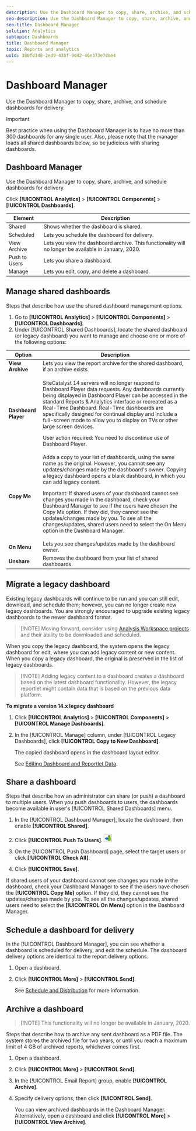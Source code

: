 ```yaml
---
description: Use the Dashboard Manager to copy, share, archive, and schedule dashboards for delivery.
seo-description: Use the Dashboard Manager to copy, share, archive, and schedule dashboards for delivery.
seo-title: Dashboard Manager
solution: Analytics
subtopic: Dashboards
title: Dashboard Manager
topic: Reports and analytics
uuid: 380fd148-2ed9-43bf-9d42-46e373e788e4
---
```


# Dashboard Manager

Use the Dashboard Manager to copy, share, archive, and schedule dashboards for delivery.

>[!IMPORTANT]
>
>Best practice when using the Dashboard Manager is to have no more than 300 dashboards for any single user. Also, please note that the manager loads all shared dashboards below, so be judicious with sharing dashboards.

## Dashboard Manager

Use the Dashboard Manager to copy, share, archive, and schedule dashboards for delivery.

Click **[!UICONTROL Analytics]** > **[!UICONTROL Components]** > **[!UICONTROL Dashboards]**.

| Element | Description |
|--- |--- |
|Shared|Shows whether the dashboard is shared.|
|Scheduled|Lets you schedule the dashboard for delivery.|
|View Archive|Lets you view the dashboard archive. This functionality will no longer be available in January, 2020.|
|Push to Users|Lets you share a dashboard.|
|Manage|Lets you edit, copy, and delete a dashboard.|

## Manage shared dashboards

Steps that describe how use the shared dashboard management options.

1. Go to **[!UICONTROL Analytics]** > **[!UICONTROL Components]** > **[!UICONTROL Dashboards]**.
1. Under [!UICONTROL Shared Dashboards], locate the shared dashboard (or legacy dashboard) you want to manage and choose one or more of the following options:

<table id="choicetable_857E0E816D63404683D4E24DC8D7FC69"> 
 <thead class="chhead sthead"> 
  <th class="choptionhd"> Option </th> 
  <th class="chdeschd"> Description </th> 
 </thead> 
 <tr class="chrow strow"> 
  <td class="choption"><strong>View Archive</strong></td> 
  <td class="chdesc stentry"> Lets you view the report archive for the shared dashboard, if an archive exists. </td> 
 </tr> 
 <tr class="chrow strow"> 
  <td class="choption"><strong>Dashboard Player</strong></td> 
  <td class="chdesc stentry"> <p>SiteCatalyst 14 servers will no longer respond to Dashboard Player data requests. Any dashboards currently being displayed in Dashboard Player can be accessed in the standard Reports &amp; Analytics interface or recreated as a Real-Time Dashboard. Real-Time dashboards are specifically designed for continual display and include a full-screen mode to allow you to display on TVs or other large screen devices. </p> <p>User action required: You need to discontinue use of Dashboard Player. </p> </td> 
 </tr> 
 <tr class="chrow strow"> 
  <td class="choption"><strong>Copy Me</strong></td> 
  <td class="chdesc stentry"> Adds a copy to your list of dashboards, using the same name as the original. However, you cannot see any updates/changes made by the dashboard's owner. Copying a legacy dashboard opens a blank dashboard, in which you can add legacy content. <p>Important:  If shared users of your dashboard cannot see changes you made in the dashboard, check your Dashboard Manager to see if the users have chosen the <span class="uicontrol"> Copy Me </span> option. If they did, they cannot see the updates/changes made by you. To see all the changes/updates, shared users need to select the <span class="uicontrol"> On Menu </span> option in the Dashboard Manager. </p> </td> 
 </tr> 
 <tr class="chrow strow"> 
  <td class="choption"><strong>On Menu</strong></td> 
  <td class="chdesc stentry"> Lets you see changes/updates made by the dashboard owner. </td> 
 </tr> 
 <tr class="chrow strow"> 
  <td class="choption"><strong>Unshare</strong></td> 
  <td class="chdesc stentry"> Removes the dashboard from your list of shared dashboards. </td> 
 </tr> 
</table>

## Migrate a legacy dashboard

Existing legacy dashboards will continue to be run and you can still edit, download, and schedule them; however, you can no longer create new legacy dashboards. You are strongly encouraged to upgrade existing legacy dashboards to the newer dashboard format.

> [!NOTE] Moving forward, consider using [Analysis Workspace projects](https://marketing.adobe.com/resources/help/en_US/analytics/analysis-workspace/) and their ability to be downloaded and scheduled.

When you copy the legacy dashboard, the system opens the legacy dashboard for edit, where you can add legacy content or new content. When you copy a legacy dashboard, the original is preserved in the list of legacy dashboards.

> [!NOTE] Adding legacy content to a dashboard creates a dashboard based on the latest dashboard functionality. However, the legacy reportlet might contain data that is based on the previous data platform.

**To migrate a version 14.x legacy dashboard** 

1. Click **[!UICONTROL Analytics]** > **[!UICONTROL Components]** > **[!UICONTROL Manage Dashboards]**.
1. In the [!UICONTROL Manage] column, under [!UICONTROL Legacy Dashboards], click **[!UICONTROL Copy to New Dashboard]**.

   The copied dashboard opens in the dashboard layout editor.

   See [Editing Dashboard and Reportlet Data](../../analyze/reports-analytics/dashboard.md#task_B460CCD70D9F40FCAC6BBC1C044CC460).

## Share a dashboard

Steps that describe how an administrator can share (or push) a dashboard to multiple users. When you push dashboards to users, the dashboards become available in user's [!UICONTROL Shared Dashboards] menu.

1. In the [!UICONTROL Dashboard Manager], locate the dashboard, then enable **[!UICONTROL Shared]**.
1. Click **[!UICONTROL Push To Users]**.  ![](assets/push.png)

1. On the [!UICONTROL Push Dashboard] page, select the target users or click **[!UICONTROL Check All]**.
1. Click **[!UICONTROL Save]**.

If shared users of your dashboard cannot see changes you made in the dashboard, check your Dashboard Manager to see if the users have chosen the **[!UICONTROL Copy Me]** option. If they did, they cannot see the updates/changes made by you. To see all the changes/updates, shared users need to select the **[!UICONTROL On Menu]** option in the Dashboard Manager.

## Schedule a dashboard for delivery

In the [!UICONTROL Dashboard Manager], you can see whether a dashboard is scheduled for delivery, and edit the schedule. The dashboard delivery options are identical to the report delivery options.

1. Open a dashboard.
1. Click **[!UICONTROL More]** > **[!UICONTROL Send]**.

   See [Schedule and Distribution](../../analyze/reports-analytics/scheduling.md#concept_4EA333DFC7FD4E9CA086385A3DA10BE9) for more information.

## Archive a dashboard

> [!NOTE] This functionality will no longer be available in January, 2020.

Steps that describe how to archive any sent dashboard as a PDF file. The system stores the archived file for two years, or until you reach a maximum limit of 4 GB of archived reports, whichever comes first.

1. Open a dashboard.
1. Click **[!UICONTROL More]** > **[!UICONTROL Send]**.
1. In the [!UICONTROL Email Report] group, enable **[!UICONTROL Archive]**.
1. Specify delivery options, then click **[!UICONTROL Send]**.

   You can view archived dashboards in the Dashboard Manager. Alternatively, open a dashboard and click **[!UICONTROL More]** > **[!UICONTROL View Archive]**.
